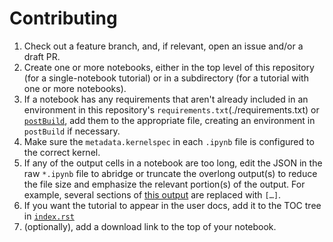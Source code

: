<!-- Copyright (C) 2022  C-PAC Developers

This file is part of C-PAC_tutorials.

C-PAC_tutorials is free software: you can redistribute it and/or modify it under the terms of the GNU Lesser General Public License as published by the Free Software Foundation, either version 3 of the License, or (at your option) any later version.

C-PAC_tutorials is distributed in the hope that it will be useful, but WITHOUT ANY WARRANTY; without even the implied warranty of MERCHANTABILITY or FITNESS FOR A PARTICULAR PURPOSE. See the GNU Lesser General Public License for more details.

You should have received a copy of the GNU Lesser General Public License along with C-PAC. If not, see <https://www.gnu.org/licenses/>. -->
# Contributing

1. Check out a feature branch, and, if relevant, open an issue and/or a draft PR.
1. Create one or more notebooks, either in the top level of this repository (for a single-notebook tutorial) or in a subdirectory (for a tutorial with one or more notebooks).
1. If a notebook has any requirements that aren't already included in an environment in this repository's `requirements.txt`(./requirements.txt) or [`postBuild`](./postBuild), add them to the appropriate file, creating an environment in `postBuild` if necessary.
1. Make sure the `metadata.kernelspec` in each `.ipynb` file is configured to the correct kernel.
1. If any of the output cells in a notebook are too long, edit the JSON in the raw `*.ipynb` file to abridge or truncate the overlong output(s) to reduce the file size and emphasize the relevant portion(s) of the output. For example, several sections of [this output](https://github.com/FCP-INDI/C-PAC_tutorials/blob/ba88d7b91513bfba0d67eeae51fdaba29f84bb10/observed_usage.ipynb?short_path=b38a683#L24-L60) are replaced with `[…]`.
1. If you want the tutorial to appear in the user docs, add it to the TOC tree in [`index.rst`](./index.rst)
1. (optionally), add a download link to the top of your notebook.

